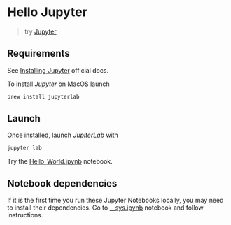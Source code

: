 # Hello Jupyter

> try [Jupyter](https://jupyter.org/)

## Requirements

See [Installing Jupyter](https://jupyter.org/install) official docs.

To install *Jupyter* on MacOS launch

```sh
brew install jupyterlab
```

## Launch

Once installed, launch _JupiterLab_ with

```sh
jupyter lab
```

Try the [Hello_World.ipynb](./Hello_World.ipynb) notebook.

## Notebook dependencies

If it is the first time you run these Jupyter Notebooks locally, you may need to install their dependencies.
Go to [__sys.ipynb](./__sys.ipynb) notebook and follow instructions.


